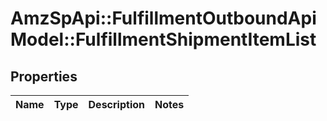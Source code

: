 # AmzSpApi::FulfillmentOutboundApiModel::FulfillmentShipmentItemList

## Properties
Name | Type | Description | Notes
------------ | ------------- | ------------- | -------------


